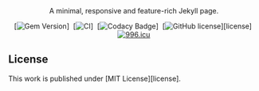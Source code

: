 <div align="center">
  A minimal, responsive and feature-rich Jekyll page.

  [![Gem Version](https://img.shields.io/gem/v/jekyll-theme-chirpy?color=brightgreen)]&nbsp;
  [![CI](https://github.com/cotes2020/jekyll-theme-chirpy/actions/workflows/ci.yml/badge.svg?branch=master&event=push)]&nbsp;
  [![Codacy Badge](https://app.codacy.com/project/badge/Grade/4e556876a3c54d5e8f2d2857c4f43894)]&nbsp;
  [![GitHub license](https://img.shields.io/github/license/cotes2020/jekyll-theme-chirpy.svg)][license]&nbsp;
  [![996.icu](https://img.shields.io/badge/link-996.icu-%23FF4D5B.svg)](https://996.icu)

</div>

## License

This work is published under [MIT License][license].

[donation]: https://sponsor.cotes.page/
